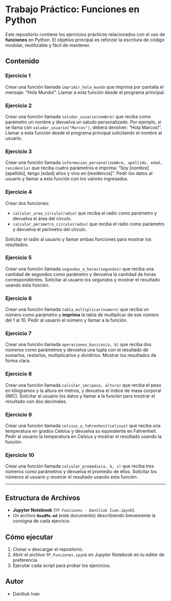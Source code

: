 # Trabajo Práctico: Funciones en Python

Este repositorio contiene los ejercicios prácticos relacionados con el uso de **funciones** en Python. El objetivo principal es reforzar la escritura de código modular, reutilizable y fácil de mantener.

## Contenido

### Ejercicio 1
Crear una función llamada `imprimir_hola_mundo` que imprima por pantalla el mensaje: “Hola Mundo!”. Llamar a esta función desde el programa principal.

### Ejercicio 2
Crear una función llamada `saludar_usuario(nombre)` que reciba como parámetro un nombre y devuelva un saludo personalizado. Por ejemplo, si se llama con `saludar_usuario("Marcos")`, deberá devolver: “Hola Marcos!”. Llamar a esta función desde el programa principal solicitando el nombre al usuario.

### Ejercicio 3
Crear una función llamada `informacion_personal(nombre, apellido, edad, residencia)` que reciba cuatro parámetros e imprima: “Soy [nombre] [apellido], tengo [edad] años y vivo en [residencia]”. Pedir los datos al usuario y llamar a esta función con los valores ingresados.

### Ejercicio 4
Crear dos funciones: 
- `calcular_area_circulo(radio)` que reciba el radio como parámetro y devuelva el área del círculo.  
- `calcular_perimetro_circulo(radio)` que reciba el radio como parámetro y devuelva el perímetro del círculo.  

Solicitar el radio al usuario y llamar ambas funciones para mostrar los resultados.

### Ejercicio 5
Crear una función llamada `segundos_a_horas(segundos)` que reciba una cantidad de segundos como parámetro y devuelva la cantidad de horas correspondientes. Solicitar al usuario los segundos y mostrar el resultado usando esta función.

### Ejercicio 6
Crear una función llamada `tabla_multiplicar(numero)` que reciba un número como parámetro y **imprima** la tabla de multiplicar de ese número del 1 al 10. Pedir al usuario el número y llamar a la función.

### Ejercicio 7
Crear una función llamada `operaciones_basicas(a, b)` que reciba dos números como parámetros y devuelva una tupla con el resultado de sumarlos, restarlos, multiplicarlos y dividirlos. Mostrar los resultados de forma clara.

### Ejercicio 8
Crear una función llamada `calcular_imc(peso, altura)` que reciba el peso en kilogramos y la altura en metros, y devuelva el índice de masa corporal (IMC). Solicitar al usuario los datos y llamar a la función para mostrar el resultado con dos decimales.

### Ejercicio 9
Crear una función llamada `celsius_a_fahrenheit(celsius)` que reciba una temperatura en grados Celsius y devuelva su equivalente en Fahrenheit. Pedir al usuario la temperatura en Celsius y mostrar el resultado usando la función.

### Ejercicio 10
Crear una función llamada `calcular_promedio(a, b, c)` que reciba tres números como parámetros y devuelva el promedio de ellos. Solicitar los números al usuario y mostrar el resultado usando esta función.

---

## Estructura de Archivos

- **Jupyter Notebook** (`TP Funciones - Daniliuk Ivan.ipynb`).
- Un archivo **`ReadMe.md`** (este documento) describiendo brevemente la consigna de cada ejercicio.

## Cómo ejecutar

1. Clonar o descargar el repositorio.
2. Abrir el archivo `TP_Funciones.ipynb` en Jupyter Notebook en tu editor de preferencia.
3. Ejecutar cada script para probar los ejercicios.

## Autor
- Daniliuk Ivan
